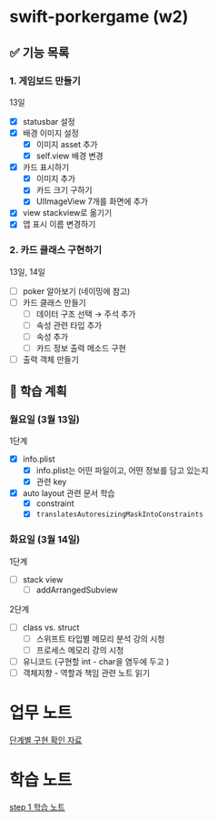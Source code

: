 # swift-porkergame (w2)

## ✅ 기능 목록

### 1. 게임보드 만들기

13일

- [x]  statusbar 설정
- [x]  배경 이미지 설정
    - [x]  이미지 asset 추가
    - [x]  self.view 배경 변경
- [x]  카드 표시하기
    - [x]  이미지 추가
    - [x]  카드 크기 구하기
    - [x]  UIImageView 7개를 화면에 추가
- [x]  view stackview로 옮기기
- [x]  앱 표시 이름 변경하기

### 2. 카드 클래스 구현하기

13일, 14일

- [ ]  poker 알아보기 (네이밍에 참고)
- [ ]  카드 클래스 만들기
    - [ ]  데이터 구조 선택 → 주석 추가
    - [ ]  속성 관련 타입 추가
    - [ ]  속성 추가
    - [ ]  카드 정보 출력 메소드 구현
- [ ]  출력 객체 만들기

## 📗 학습 계획

### 월요일 (3월 13일)

1단계

- [x]  info.plist
    - [x]  info.plist는 어떤 파일이고, 어떤 정보를 담고 있는지
    - [x]  관련 key
- [x]  auto layout 관련 문서 학습
    - [x]  constraint
    - [x]  `translatesAutoresizingMaskIntoConstraints`

### 화요일 (3월 14일)

1단계

- [ ]  stack view
    - [ ]  addArrangedSubview

2단계

- [ ]  class vs. struct
    - [ ]  스위프트 타입별 메모리 분석 강의 시청
    - [ ]  프로세스 메모리 강의 시청
- [ ]  유니코드 (구현할 int - char을 염두에 두고 )
- [ ]  객체지향 - 역할과 책임 관련 노트 읽기

# 업무 노트

[단계별 구현 확인 자료](https://www.notion.so/d5ed16a344484deaba60e719fa812c35)

# 학습 노트

[step 1 학습 노트](https://www.notion.so/step-1-482710834fac4568a10f659b44c4074a)